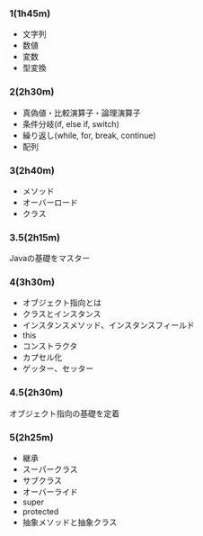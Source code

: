 
### 1(1h45m)

- 文字列
- 数値
- 変数
- 型変換

### 2(2h30m)

- 真偽値・比較演算子・論理演算子
- 条件分岐(if, else if, switch)
- 繰り返し(while, for, break, continue)
- 配列

### 3(2h40m)

- メソッド
- オーバーロード
- クラス

### 3.5(2h15m)

Javaの基礎をマスター

### 4(3h30m)

- オブジェクト指向とは
- クラスとインスタンス
- インスタンスメソッド、インスタンスフィールド
- this
- コンストラクタ
- カプセル化
- ゲッター、セッター

### 4.5(2h30m)

オブジェクト指向の基礎を定着

### 5(2h25m)

- 継承
- スーパークラス
- サブクラス
- オーバーライド
- super
- protected
- 抽象メソッドと抽象クラス
